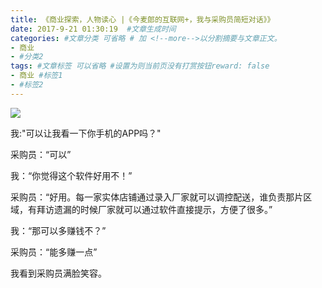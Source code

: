 ```yaml
---
title: 《商业探索，人物读心 |《今麦郎的互联网+，我与采购员简短对话》》
date: 2017-9-21 01:30:19  #文章生成时间
categories: #文章分类 可省略 # 加 <!--more-->以分割摘要与文章正文。
- 商业
- #分类2
tags: #文章标签 可以省略 #设置为则当前页没有打赏按钮reward: false
- 商业 #标签1
- #标签2
---
```

![](https://i.imgur.com/01lOV4A.jpg)

<!--more-->

我:"可以让我看一下你手机的APP吗？"

采购员：“可以”

我：“你觉得这个软件好用不！”

采购员：“好用。每一家实体店铺通过录入厂家就可以调控配送，谁负责那片区域，有拜访遗漏的时候厂家就可以通过软件直接提示，方便了很多。”

我：“那可以多赚钱不？”

采购员：“能多赚一点”

我看到采购员满脸笑容。









